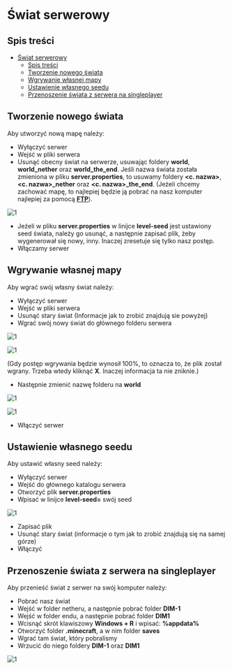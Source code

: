 # Świat serwerowy
## Spis treści
- [Świat serwerowy](#świat-serwerowy)
  - [Spis treści](#spis-treści)
  - [Tworzenie nowego świata](#tworzenie-nowego-świata)
  - [Wgrywanie własnej mapy](#wgrywanie-własnej-mapy)
  - [Ustawienie własnego seedu](#ustawienie-własnego-seedu)
  - [Przenoszenie świata z serwera na singleplayer](#przenoszenie-świata-z-serwera-na-singleplayer)

<a name='tworzenie'></a>
## Tworzenie nowego świata
Aby utworzyć nową mapę należy:
* Wyłączyć serwer
* Wejść w pliki serwera
* Usunąć obecny świat na serwerze, usuwając foldery **world**, **world_nether** oraz **world_the_end**. Jeśli nazwa świata została zmieniona w pliku **server.properties**, to usuwamy foldery **<c. nazwa>**, **<c. nazwa>_nether** oraz **<c. nazwa>_the_end**. (Jeżeli chcemy zachować mapę, to najlepiej będzie ją pobrać na nasz komputer najlepiej za pomocą **[FTP](https://github.com/Craftserve/docs/blob/master/ftp.md)**).

![1](img/world/1.png)

* Jeżeli w pliku **server.properties** w linijce **level-seed** jest ustawiony seed świata, należy go usunąć, a następnie zapisać plik, żeby wygenerował się nowy, inny. Inaczej zresetuje się tylko nasz postęp.
* Włączamy serwer

<a name='wgrywanie'></a>
## Wgrywanie własnej mapy
Aby wgrać swój własny świat należy:
* Wyłączyć serwer
* Wejść w pliki serwera
* Usunąć stary świat (Informacje jak to zrobić znajdują sie powyżej)
* Wgrać swój nowy świat do głównego folderu serwera

![1](img/world/3.png)

![1](img/world/4.png)

(Gdy postęp wgrywania będzie wynosił 100%, to oznacza to, że plik został wgrany. Trzeba wtedy kliknąć **X**. Inaczej informacja ta nie zniknie.)

* Następnie zmienić nazwę folderu na **world**

![1](img/world/5.png)

![1](img/world/6.png)

* Włączyć serwer

<a name='seed'></a>
## Ustawienie własnego seedu
Aby ustawić własny seed należy:
* Wyłączyć serwer
* Wejść do głównego katalogu serwera
* Otworzyć plik **server.properties**
* Wpisać w linijce **level-seed=** swój seed

![1](img/world/7.png)

* Zapisać plik
* Usunąć stary świat (informacje o tym jak to zrobić znajdują się na samej górze)
* Włączyć 

<a name='dim'></a>
## Przenoszenie świata z serwera na singleplayer
Aby przenieść świat z serwer na swój komputer należy:
* Pobrać nasz świat
* Wejść w folder netheru, a następnie pobrać folder **DIM-1**
* Wejść w folder endu, a następnie pobrać folder **DIM1**
* Wcisnąć skrót klawiszowy **Windows + R** i wpisać: **%appdata%**
* Otworzyć folder **.minecraft**, a w nim folder **saves**
* Wgrać tam świat, który pobralismy
* Wrzucić do niego foldery **DIM-1** oraz **DIM1**

![1](img/world/8.png)
